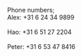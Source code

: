 Phone numbers; 
<br>Alex: +31 6 24 34 9899</br>
<br>Hao: +31 6 51 27 2204</br>
<br>Peter: +31 6 53 47 8416</br>
